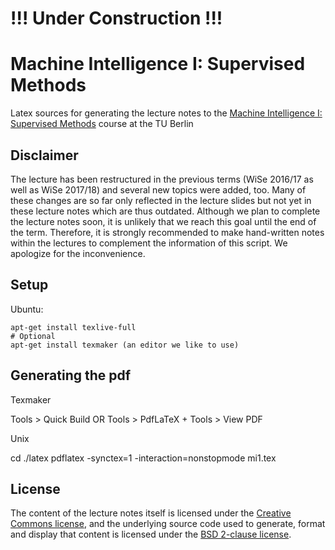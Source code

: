 # !!! Under Construction !!! #

# Machine Intelligence I: Supervised Methods #

Latex sources for generating the lecture notes to the [Machine Intelligence I: Supervised Methods](https://www.ni.tu-berlin.de/menue/teaching_activities/all_courses/machine_intelligence_i/) course at the TU Berlin

## Disclaimer ##

The lecture has been restructured in the previous terms (WiSe 2016/17 as well as WiSe 2017/18) and several new topics were added, too. Many of these changes are so far only reflected in the lecture slides but not yet in these lecture notes which are thus outdated. Although we plan to complete the lecture notes soon, it is unlikely that we reach this goal until the end of the term. Therefore, it is strongly recommended to make hand-written notes within the lectures to complement the information of this script. We apologize for the inconvenience.

## Setup ##

Ubuntu:

    apt-get install texlive-full
    # Optional 
    apt-get install texmaker (an editor we like to use)

## Generating the pdf ##

Texmaker

   Tools > Quick Build
   OR
   Tools > PdfLaTeX + Tools > View PDF

Unix

   cd ./latex
   pdflatex -synctex=1 -interaction=nonstopmode mi1.tex


## License

The content of the lecture notes itself is licensed under the [Creative Commons license](https://creativecommons.org/licenses/by-nc-sa/1.0/), and the underlying source code used to generate, format and display that content is licensed under the [BSD 2-clause license](LICENSE).
